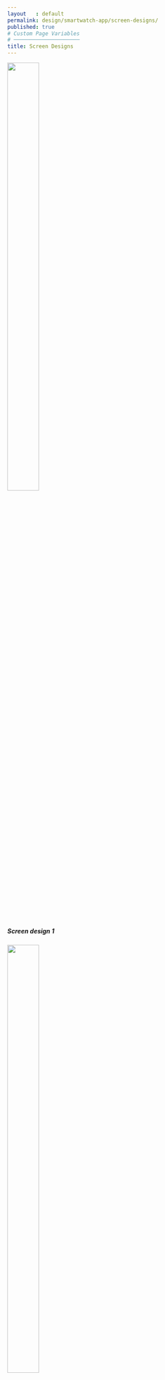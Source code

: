 ```yaml
---
layout   : default
permalink: design/smartwatch-app/screen-designs/
published: true
# Custom Page Variables
# ─────────────────────
title: Screen Designs
---
```

<div class='container'>
<div class="row">
  <div class="col-4">
<div class="card" style="width: 18rem;">
  <img class="card-img-top" src=" 1718-nmd3-project-dhaenens_boone/docs/assets/Images/Screen/Screen1.png" width="50%">
  <div class="card-body">
    <h5 class="card-title">Screen design 1</h5>
  </div>

  <div class="row">
  <div class="col-4">
<div class="card" style="width: 18rem;">
  <img class="card-img-top" src="Images/Screen/Screen2.png" width="50%">
  <div class="card-body">
    <h5 class="card-title">Screen design 2</h5>
  </div>

  </div>